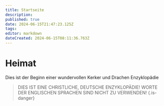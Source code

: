 ```yaml
---
title: Startseite
description: 
published: true
date: 2024-06-15T21:47:23.125Z
tags: 
editor: markdown
dateCreated: 2024-06-15T08:11:36.763Z
---
```


# Heimat
Dies ist der Beginn einer wundervollen Kerker und Drachen Enzyklopädie

> DIES IST EINE CHRISTLICHE, DEUTSCHE ENZYKLOPÄDIE! WORTE DER ENGLISCHEN SPRACHEN SIND NICHT ZU VERWENDEN!
{.is-danger}
